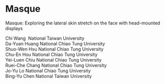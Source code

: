# Masque
Masque: Exploring the lateral skin stretch on the face with head-mounted displays

Chi Wang&nbsp;             National Taiwan University </br>
Da-Yuan Huang         National Chiao Tung University </br>
Shuo-Wen Hsu          National Chiao Tung University</br>
Chu-En Hou            National Chiao Tung University</br>
Yei-Luen Chiu         National Chiao Tung University</br>
Ruei-Che Chang        National Chiao Tung University</br>
Jo-Yu Lo              National Chiao Tung University</br>
Bing-Yu Chen          National Taiwan University</br>
 
